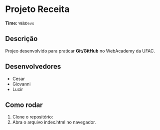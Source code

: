 # Projeto Receita 
**Time:** `WEbDevs`

## Descrição
Projeo desenvolvido para praticar **Git/GitHub** no WebAcademy da UFAC.

## Desenvolvedores
- Cesar
- Giovanni 
- Lucir

## Como rodar
1. Clone o repositório:
2. Abra o arquivo index.html no navegador.